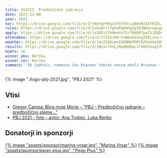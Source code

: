 ```yaml
---
title: XXXIII. Predbožično jadranje
date: 2021-12-08
year: 2021
nor: https://drive.google.com/file/d/1YjWehqFPKqzV74fFHcioBXVRd1AfRIDs/view?usp=sharing
rules: https://drive.google.com/file/d/1zUwEFrlfgYwPgOAhgZgTb3N8ocegugD4/view?usp=sharing
apply: https://drive.google.com/file/d/1zSDFih7m0mvVxTSr7HbQ07pwC5JUQDcX/view?usp=sharing
attendees: https://drive.google.com/file/d/1Y32GJmO-hzWmaIGSvqZ9AjJua-UGBaqo/view?usp=sharing
weather: https://drive.google.com/file/d/1XaISXKumxI6DNWkPMPCDZKwX4e58Mehl/view?usp=sharing
results: https://drive.google.com/file/d/1NzxcYVnLjMqAMdRaLS7X09lUuyZ7KfZj/view?usp=sharing
boats: 16
winner_abs: Norika
winner_cor: Norika
summary: "16 jadrnic, namesto čez Kvarner tokrat nočna okoli Brionov."
---
```


{% image "./logo-pbj-2021.jpg", "PBJ 2021" %}

## Vtisi
 - [Gregor Čampa: Blog moje Morje – "PBJ – Predbožično jadranje – predbožično pleme…"](http://gregorcampa.blogspot.com/2021/12/pbj-predbozicno-jadranje-predbozicno.html)
 - [PBJ 2021 - foto - avtor: Ana Trobec, Luka Renko](https://photos.app.goo.gl/RZxgAgPgNxWkzQFQ8)

## Donatorji in sponzorji

[{% image "assets/sponsor/marina-vrsar.jpg", "Marina Vrsar" %}](http://montraker.hr/)
[{% image "assets/sponsor/pego-plus.jpg", "Pego Plus" %}](http://www.pego.si/)
